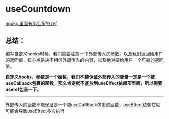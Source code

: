 # useCountdown

[hooks 里面有那么多的 ref](https://juejin.cn/post/7271643757640007680)

## 总结：

编写自定义hooks时候，我们需要注意一下外部传入的参数，以及我们返回给用户的返回值，核心点是决不相信外部传入的内容，以及绝对要给用户一个可靠的返回值。

**自定义hooks，参数是一个函数，我们不能保证外部传入的变量一定是一个被useCallback包裹的函数，那么肯定就不能放到useEffect依赖项里面，所以需要useref包装一下。**

---

外部传入的函数不能保证是一个被useCallBack包裹的函数，useEffect依赖它就可能会导致useEffect多次执行
